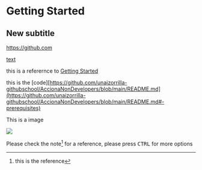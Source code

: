 # Getting Started

## New subtitle

https://github.com

[text](https://github.com)

this is a referernce to [Getting Started](#Getting-Started)

this is the [code][https://github.com/unaizorrilla-githubschool/AccionaNonDevelopers/blob/main/README.md](https://github.com/unaizorrilla-githubschool/AccionaNonDevelopers/blob/main/README.md#-prerequisites)

This is a image


![](https://www.nationalgeographic.com.es/medio/2022/12/12/caballo-1_c26bdfb7_221212154643_1280x720.jpg)


Please check the note[^1] for a reference, please press <kbd>CTRL</kbd> for more options


[^1]: this is the reference
